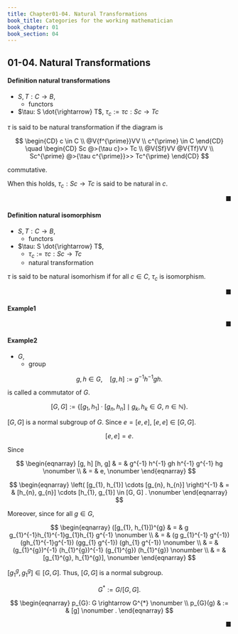 ```yaml
---
title: Chapter01-04. Natural Transformations
book_title: Categories for the working mathematician
book_chapter: 01
book_section: 04
---
```


## 01-04. Natural Transformations

#### Definition natural transformations
- $S, T: C \rightarrow B$,
    - functors
- $\tau: S \dot{\rightarrow} T$,
    $\tau_{c} := \tau c: Sc \rightarrow Tc$

$\tau$ is said to be natural transformation if the diagram is 

$$
\begin{CD}
    c \in C
    \\
    @V{f^{\prime}}VV
    \\
    c^{\prime} \in C
\end{CD}
\quad
\begin{CD}
    Sc @>{\tau c}>> Tc
    \\
    @V{Sf}VV    @V{Tf}VV
    \\
    Sc^{\prime} @>{\tau c^{\prime}}>>  Tc^{\prime}
\end{CD}
$$

commutative.

When this holds, $\tau_{c}: Sc \rightarrow Tc$ is said to be natural in $c$.

<div class="end-of-statement" style="text-align: right">■</div>


#### Definition natural isomorphism
- $S, T: C \rightarrow B$,
    - functors
- $\tau: S \dot{\rightarrow} T$,
    - $\tau_{c} := \tau c: Sc \rightarrow Tc$
    - natural transformation

$\tau$ is said to be natural isomorhism if for all $c \in C$, $\tau_{c}$ is isomorphism.

<div class="end-of-statement" style="text-align: right">■</div>


#### Example1


<div class="end-of-statement" style="text-align: right">■</div>


#### Example2
- $G$,
    - group

$$
    g, h \in G,
    \quad
    [g, h]
    :=
    g^{-1}h^{-1}gh.
$$

is called a commutator of $G$.

$$
    [G, G]
    :=
    \{
        [g_{1}, h_{1}] \cdot [g_{n}, h_{n}] 
        \mid
        g_{k}, h_{k} \in G,
        \
        n \in \mathbb{N}
    \}
    .
$$

$[G, G]$ is a normal subgroup of $G$.
Since $e = [e, e]$, $[e, e] \in [G, G]$.

$$
    [e, e] = e
    .
$$

Since

$$
\begin{eqnarray}
    [g, h]
    [h, g]
    & = &
        g^{-1} h^{-1}
        gh
        h^{-1} g^{-1}
        hg
    \nonumber
    \\
    & = &
        e,
    \nonumber
\end{eqnarray}
$$

$$
\begin{eqnarray}
    \left(
        [g_{1}, h_{1}]
        \cdots
        [g_{n}, h_{n}]
    \right)^{-1}
    & = &
        [h_{n}, g_{n}]
        \cdots
        [h_{1}, g_{1}]
        \in
        [G, G]
    .
    \nonumber
\end{eqnarray}
$$

Moreover, since for all $g \in G$,

$$
\begin{eqnarray}
    ([g_{1}, h_{1}])^{g}
    & = &
        g
        g_{1}^{-1}h_{1}^{-1}g_{1}h_{1}
        g^{-1}
    \nonumber
    \\
    & = &
        (g g_{1}^{-1} g^{-1})
        (gh_{1}^{-1}g^{-1})
        (gg_{1} g^{-1})
        (gh_{1} g^{-1})
    \nonumber
    \\
    & = &
        (g_{1}^{g})^{-1}
        (h_{1}^{g})^{-1}
        (g_{1}^{g})
        (h_{1}^{g})
    \nonumber
    \\
    & = &
        [g_{1}^{g}, h_{1}^{g}],
    \nonumber
\end{eqnarray}
$$

$[g_{1}^{g}, g_{1}^{g}] \in [G, G]$.
Thus, $[G, G]$ is a normal subgroup.

$$
    G^{*}
    :=
    G / [G, G]
    .
$$

$$
\begin{eqnarray}
    p_{G}: G \rightarrow G^{*}
    \nonumber
    \\
    p_{G}(g)
    & := &
        [g]
    \nonumber
    .
\end{eqnarray}
$$



<div class="end-of-statement" style="text-align: right">■</div>

